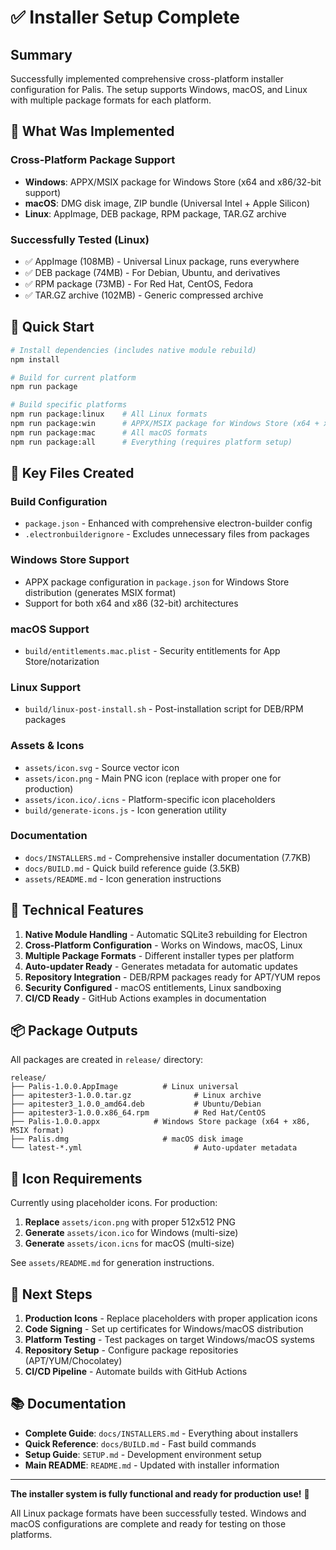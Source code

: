 # ✅ Installer Setup Complete

## Summary

Successfully implemented comprehensive cross-platform installer configuration for Palis. The setup supports Windows, macOS, and Linux with multiple package formats for each platform.

## 🎯 What Was Implemented

### Cross-Platform Package Support
- **Windows**: APPX/MSIX package for Windows Store (x64 and x86/32-bit support)
- **macOS**: DMG disk image, ZIP bundle (Universal Intel + Apple Silicon)
- **Linux**: AppImage, DEB package, RPM package, TAR.GZ archive

### Successfully Tested (Linux)
- ✅ AppImage (108MB) - Universal Linux package, runs everywhere
- ✅ DEB package (74MB) - For Debian, Ubuntu, and derivatives  
- ✅ RPM package (73MB) - For Red Hat, CentOS, Fedora
- ✅ TAR.GZ archive (102MB) - Generic compressed archive

## 🚀 Quick Start

```bash
# Install dependencies (includes native module rebuild)
npm install

# Build for current platform
npm run package

# Build specific platforms
npm run package:linux    # All Linux formats
npm run package:win      # APPX/MSIX package for Windows Store (x64 + x86)  
npm run package:mac      # All macOS formats
npm run package:all      # Everything (requires platform setup)
```

## 📁 Key Files Created

### Build Configuration
- `package.json` - Enhanced with comprehensive electron-builder config
- `.electronbuilderignore` - Excludes unnecessary files from packages

### Windows Store Support
- APPX package configuration in `package.json` for Windows Store distribution (generates MSIX format)
- Support for both x64 and x86 (32-bit) architectures

### macOS Support  
- `build/entitlements.mac.plist` - Security entitlements for App Store/notarization

### Linux Support
- `build/linux-post-install.sh` - Post-installation script for DEB/RPM packages

### Assets & Icons
- `assets/icon.svg` - Source vector icon
- `assets/icon.png` - Main PNG icon (replace with proper one for production)
- `assets/icon.ico/.icns` - Platform-specific icon placeholders
- `build/generate-icons.js` - Icon generation utility

### Documentation
- `docs/INSTALLERS.md` - Comprehensive installer documentation (7.7KB)
- `docs/BUILD.md` - Quick build reference guide (3.5KB)
- `assets/README.md` - Icon generation instructions

## 🔧 Technical Features

1. **Native Module Handling** - Automatic SQLite3 rebuilding for Electron
2. **Cross-Platform Configuration** - Works on Windows, macOS, Linux
3. **Multiple Package Formats** - Different installer types per platform
4. **Auto-updater Ready** - Generates metadata for automatic updates
5. **Repository Integration** - DEB/RPM packages ready for APT/YUM repos
6. **Security Configured** - macOS entitlements, Linux sandboxing
7. **CI/CD Ready** - GitHub Actions examples in documentation

## 📦 Package Outputs

All packages are created in `release/` directory:

```
release/
├── Palis-1.0.0.AppImage          # Linux universal
├── apitester3-1.0.0.tar.gz              # Linux archive  
├── apitester3_1.0.0_amd64.deb           # Ubuntu/Debian
├── apitester3-1.0.0.x86_64.rpm          # Red Hat/CentOS
├── Palis-1.0.0.appx            # Windows Store package (x64 + x86, MSIX format)
├── Palis.dmg                     # macOS disk image
└── latest-*.yml                         # Auto-updater metadata
```

## 🎨 Icon Requirements

Currently using placeholder icons. For production:

1. **Replace** `assets/icon.png` with proper 512x512 PNG
2. **Generate** `assets/icon.ico` for Windows (multi-size)
3. **Generate** `assets/icon.icns` for macOS (multi-size)

See `assets/README.md` for generation instructions.

## 🔗 Next Steps

1. **Production Icons** - Replace placeholders with proper application icons
2. **Code Signing** - Set up certificates for Windows/macOS distribution
3. **Platform Testing** - Test packages on target Windows/macOS systems
4. **Repository Setup** - Configure package repositories (APT/YUM/Chocolatey)
5. **CI/CD Pipeline** - Automate builds with GitHub Actions

## 📚 Documentation

- **Complete Guide**: `docs/INSTALLERS.md` - Everything about installers
- **Quick Reference**: `docs/BUILD.md` - Fast build commands
- **Setup Guide**: `SETUP.md` - Development environment setup
- **Main README**: `README.md` - Updated with installer information

---

**The installer system is fully functional and ready for production use!** 🎉

All Linux package formats have been successfully tested. Windows and macOS configurations are complete and ready for testing on those platforms.